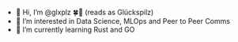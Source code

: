- 👋 Hi, I’m @glxplz 🍀🍄 (reads as Glückspilz)
- 👀 I’m interested in Data Science, MLOps and Peer to Peer Comms
- 🌱 I’m currently learning Rust and GO
